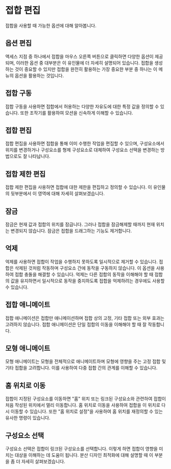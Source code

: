 접합 편집
=====

접합을 사용할 때 가능한 옵션에 대해 알아봅니다.

옵션 편집
-----

액세스 지점 중 하나에서 접합을 마우스 오른쪽 버튼으로 클릭하면 다양한 옵션이 제공되며, 이러한 옵션 중 대부분은 이 유인물에 더 자세히 설명되어 있습니다. 접합을 생성하는 것이 중요할 수 있지만 접합을 완전히 활용하는 가장 중요한 부분 중 하나는 이 메뉴의 옵션을 활용하는 것입니다.

접합 구동
-----

접합 구동을 사용하면 접합에서 허용하는 다양한 자유도에 대한 특정 값을 정의할 수 있습니다. 또한 조작기를 활용하여 모션을 신속하게 이해할 수 있습니다.

접합 편집
-----

접합 편집을 사용하면 접합을 통해 이미 수행한 작업을 편집할 수 있으며, 구성요소에서 위치를 변경하거나 구성요소를 형제 구성요소로 대체하여 구성요소 선택을 변경하는 방법으로도 잘 나타납니다.

접합 제한 편집
--------

접합 제한 편집을 사용하면 접합에 대한 제한을 편집하고 정의할 수 있습니다. 이 유인물의 뒷부분에서 이 영역에 대해 자세히 살펴보겠습니다.

잠금
--

잠금은 현재 값과 접합의 위치를 잠급니다. 그러나 접합을 잠금해제할 때까지 현재 위치는 변경되지 않습니다. 잠금은 접합을 드래그하는 기능도 제거합니다.

억제
--

억제를 사용하면 접합이 작업을 수행하지 못하도록 일시적으로 제거할 수 있습니다. 접합은 삭제된 것처럼 작동하며 구성요소 간에 동작을 구동하지 않습니다. 이 옵션을 사용하여 접합 충돌을 해결할 수 있습니다. 억제는 다른 접합의 동작을 이해해야 할 때 접합의 값을 유지하면서 일시적으로 동작을 중지하도록 접합을 억제하려는 경우에도 사용할 수 있습니다.

접합 애니메이트
--------

접합 애니메이션은 접합만 애니메이션하며 접합 상의 고정, 기타 접합 또는 외부 효과는 고려하지 않습니다. 접합 애니메이션은 단일 접합의 이동을 이해해야 할 때 잘 작동합니다.

모형 애니메이트
--------

모형 애니메이트는 모형을 전체적으로 애니메이트하며 모형에 영향을 주는 고정 접합 및 기타 접합을 고려합니다. 이를 사용하여 다중 접합 간의 관계를 이해할 수 있습니다.

홈 위치로 이동
--------

접합이 지정된 구성요소를 이동하면 "홈" 위치 또는 링크된 구성요소와 관련하여 접합이 처음 작성된 위치에서 멀리 이동합니다. 홈 위치로 이동을 사용하여 접합을 이 위치로 다시 이동할 수 있습니다. 또한 "홈 위치로 설정"을 사용하여 홈 위치를 재정의할 수 있는 유사한 명령이 있습니다.

구성요소 선택
-------

구성요소 선택은 접합이 링크된 구성요소를 선택합니다. 이렇게 하면 접합이 영향을 미치는 대상을 이해하는 데 도움이 됩니다. 분산 디자인 최적화에 대해 설명할 때 이 부분을 좀 더 자세히 살펴보겠습니다.